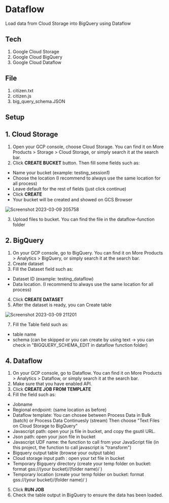 # Dataflow
Load data from Cloud Storage into BigQuery using Dataflow

## Tech
1. Google Cloud Storage
2. Google Cloud BigQuery
3. Google Cloud Dataflow

## File
1. citizen.txt
2. citizen.js
3. big_query_schema.JSON

## Setup
## 1. Cloud Storage
1. Open your GCP console, choose Cloud Storage. You can find it on More Products > Storage > Cloud Storage, or simply search it at the search bar.
2. Click **CREATE BUCKET** button. Then fill some fields such as:
 - Name your bucket (example: testing_session1)
 - Choose the location (I recommend to always use the same location for all process)
 - Leave default for the rest of fields (just click continue)
 - Click **CREATE**
 - Your bucket will be created and showed on GCS Browser
 
 ![Screenshot 2023-03-09 205758](https://user-images.githubusercontent.com/107783827/224048620-ec659d30-1841-4200-b1a7-039779dbb5e5.png)
 
 3. Upload files to bucket. You can find the file in the dataflow-function folder
 
## 2. BigQuery
1. On your GCP console, go to BigQuery. You can find it on More Products > Analytics > BigQuery, or simply search it at the search bar.
2. Create dataset
3. Fill the Dataset field such as:
 - Dataset ID (example: testing_dataflow)
 - Data location. (I recommend to always use the same location for all process)
4. Click **CREATE DATASET**
6. After the dataset is ready, you can Create table

![Screenshot 2023-03-09 211201](https://user-images.githubusercontent.com/107783827/224051002-9043df90-5f0f-49fc-98eb-c999074bdad5.png)

7. Fill the Table field such as:
 - table name
 - schema (can be skipped or you can create by using text -> you can check in "BIGQUERY_SCHEMA_EDIT in dataflow function folder)

## 4. Dataflow
1. On your GCP console, go to Dataflow. You can find it on More Products > Analytics > Dataflow, or simply search it at the search bar.
2. Make sure that you have enabled API.
3. Click **CREATE JOB FROM TEMPLATE**
4. Fill the field such as:
  - Jobname
  - Regional endpoint: (same location as before)
  - Dataflow template:
    You can chosee between Process Data in Bulk (batch) or Process Data Continuesly (stream)
    Then choose "Text Files on Cloud Storage to BigQuery"
  - Javascript path: open your js file in bucket, and copy the gsutil URL.
  - Json path: open your json file in bucket
  - Javascript UDF name: the function to call from your JavaScript file (in this project, the function to call javascript is "transform")
  - Bigquery output table (browse your output table)
  - Cloud storage input path : open your txt file in bucket
  - Temporary Bigquery directory (create your temp folder on bucket: format gss://(your bucket)/(folder name)/ )
  - Temporary location (create your temp folder on bucket: format gss://(your bucket)/(folder name)/ )
   
5. Click **RUN JOB**
7. Check the table output in BigQuery to ensure the data has been loaded.

